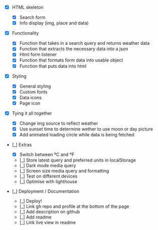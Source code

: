 -   [x] HTML skeleton

    -   [x] Search form
    -   [x] Info display (img, place and data)

-   [x] Functionality

    -   [x] Function that takes in a search query and returns weather data
    -   [x] Function that extracts the necessary data into a json
    -   [x] Html form listener
    -   [x] Function that formats form data into usable object
    -   [x] Function that puts data into html

-   [x] Styling

    -   [x] General styling
    -   [x] Custom fonts
    -   [x] Data icons
    -   [x] Page icon

-   [x] Tying it all together

    -   [x] Change img source to reflect weather
    -   [x] Use sunset time to determine wether to use moon or day picture
    -   [x] Add animated loading circle while data is being fetched

-   [_] Extras

    -   [x] Switch between ºC and ºF
    -   [_] Store latest query and preferred units in localStorage
    -   [_] Dark mode media query
    -   [_] Screen size media query and formatting
    -   [_] Test on different devices
    -   [_] Optimise with lighthouse

-   [_] Deployment / Documentation
    -   [_] Deploy!
    -   [_] Link gh repo and profile at the bottom of the page
    -   [_] Add description on github
    -   [_] Add readme
    -   [_] Link live view in readme
